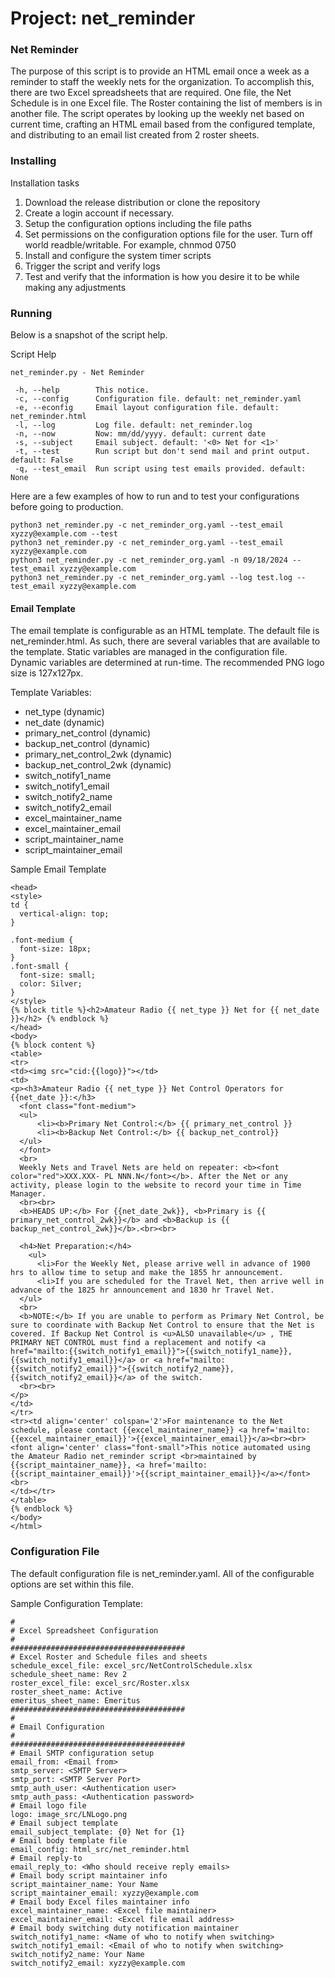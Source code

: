 # Project: net_reminder

### Net Reminder
The purpose of this script is to provide an HTML email once a week as a reminder to staff the weekly nets for the organization. To accomplish this, there are two Excel spreadsheets that are required. One file, the Net Schedule is in one Excel file. The Roster containing the list of members is in another file. The script operates by looking up the weekly net based on current time, crafting an HTML email based from the configured template, and distributing to an email list created from 2 roster sheets.

### Installing
Installation tasks
1. Download the release distribution or clone the repository
2. Create a login account if necessary.
3. Setup the configuration options including the file paths
4. Set permissions on the configuration options file for the user. Turn off world readble/writable. For example, chnmod 0750
5. Install and configure the system timer scripts
6. Trigger the script and verify logs
7. Test and verify that the information is how you desire it to be while making any adjustments

### Running
Below is a snapshot of the script help.

Script Help
```
net_reminder.py - Net Reminder

 -h, --help        This notice.
 -c, --config      Configuration file. default: net_reminder.yaml
 -e, --econfig     Email layout configuration file. default: net_reminder.html
 -l, --log         Log file. default: net_reminder.log
 -n, --now         Now: mm/dd/yyyy. default: current date
 -s, --subject     Email subject. default: '<0> Net for <1>'
 -t, --test        Run script but don't send mail and print output. default: False
 -q, --test_email  Run script using test emails provided. default: None
```

Here are a few examples of how to run and to test your configurations before going to production.
```
python3 net_reminder.py -c net_reminder_org.yaml --test_email xyzzy@example.com --test
python3 net_reminder.py -c net_reminder_org.yaml --test_email xyzzy@example.com
python3 net_reminder.py -c net_reminder_org.yaml -n 09/18/2024 --test_email xyzzy@example.com
python3 net_reminder.py -c net_reminder_org.yaml --log test.log --test_email xyzzy@example.com
```

#### Email Template
The email template is configurable as an HTML template. The default file is net_reminder.html. As such, there are several variables that are available to the template. Static variables are managed in the configuration file. Dynamic variables are determined at run-time. The recommended PNG logo size is 127x127px.

Template Variables:
* net_type (dynamic)
* net_date (dynamic)
* primary_net_control (dynamic)
* backup_net_control (dynamic)
* primary_net_control_2wk (dynamic)
* backup_net_control_2wk (dynamic)
* switch_notify1_name
* switch_notify1_email
* switch_notify2_name
* switch_notify2_email
* excel_maintainer_name
* excel_maintainer_email
* script_maintainer_name
* script_maintainer_email

Sample Email Template
```<!DOCTYPE html>
<head>
<style>
td {
  vertical-align: top;
}

.font-medium {
  font-size: 18px;
}
.font-small {
  font-size: small;
  color: Silver;
}
</style>
{% block title %}<h2>Amateur Radio {{ net_type }} Net for {{ net_date }}</h2> {% endblock %}
</head>
<body>
{% block content %}
<table>
<tr>
<td><img src="cid:{{logo}}"></td>
<td>
<p><h3>Amateur Radio {{ net_type }} Net Control Operators for {{net_date }}:</h3>
  <font class="font-medium">
  <ul>
      <li><b>Primary Net Control:</b> {{ primary_net_control }}
      <li><b>Backup Net Control:</b> {{ backup_net_control}}
  </ul>
  </font>
  <br>
  Weekly Nets and Travel Nets are held on repeater: <b><font color="red">XXX.XXX- PL NNN.N</font></b>. After the Net or any activity, please login to the website to record your time in Time Manager.
  <br><br>
  <b>HEADS UP:</b> For {{net_date_2wk}}, <b>Primary is {{ primary_net_control_2wk}}</b> and <b>Backup is {{ backup_net_control_2wk}}</b>.<br><br>
  
  <h4>Net Preparation:</h4>
    <ul>
      <li>For the Weekly Net, please arrive well in advance of 1900 hrs to allow time to setup and make the 1855 hr announcement. 
      <li>If you are scheduled for the Travel Net, then arrive well in advance of the 1825 hr announcement and 1830 hr Travel Net.
  </ul>
  <br>
  <b>NOTE:</b> If you are unable to perform as Primary Net Control, be sure to coordinate with Backup Net Control to ensure that the Net is covered. If Backup Net Control is <u>ALSO unavailable</u> , THE PRIMARY NET CONTROL must find a replacement and notify <a href="mailto:{{switch_notify1_email}}">{{switch_notify1_name}}, {{switch_notify1_email}}</a> or <a href="mailto:{{switch_notify2_email}}">{{switch_notify2_name}}, {{switch_notify2_email}}</a> of the switch.
  <br><br>
</p>
</td>
</tr>
<tr><td align='center' colspan='2'>For maintenance to the Net schedule, please contact {{excel_maintainer_name}} <a href='mailto: {{excel_maintainer_email}}'>{{excel_maintainer_email}}</a><br><br>
<font align='center' class="font-small">This notice automated using the Amateur Radio net_reminder script <br>maintained by {{script_maintainer_name}}, <a href='mailto: {{script_maintainer_email}}'>{{script_maintainer_email}}</a></font><br>
</td></tr>
</table>
{% endblock %}
</body>
</html>
```

### Configuration File
The default configuration file is net_reminder.yaml. All of the configurable options are set within this file.

Sample Configuration Template:
```#######################################
#
# Excel Spreadsheet Configuration
#
#######################################
# Excel Roster and Schedule files and sheets
schedule_excel_file: excel_src/NetControlSchedule.xlsx
schedule_sheet_name: Rev 2
roster_excel_file: excel_src/Roster.xlsx
roster_sheet_name: Active
emeritus_sheet_name: Emeritus
#######################################
#
# Email Configuration
#
#######################################
# Email SMTP configuration setup
email_from: <Email from>
smtp_server: <SMTP Server>
smtp_port: <SMTP Server Port>
smtp_auth_user: <Authentication user>
smtp_auth_pass: <Authentication password>
# Email logo file
logo: image_src/LNLogo.png
# Email subject template
email_subject_template: {0} Net for {1}
# Email body template file
email_config: html_src/net_reminder.html
# Email reply-to
email_reply_to: <Who should receive reply emails>
# Email body script maintainer info
script_maintainer_name: Your Name
script_maintainer_email: xyzzy@example.com
# Email body Excel files maintainer info
excel_maintainer_name: <Excel file maintainer>
excel_maintainer_email: <Excel file email address>
# Email body switching duty notification maintainer
switch_notify1_name: <Name of who to notify when switching>
switch_notify1_email: <Email of who to notify when switching>
switch_notify2_name: Your Name
switch_notify2_email: xyzzy@example.com
```